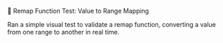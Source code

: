 ---
---

🧪 Remap Function Test: Value to Range Mapping

Ran a simple visual test to validate a remap function, converting a value from one range to another in real time.
